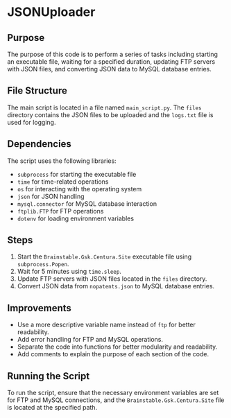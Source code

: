 # JSONUploader

## Purpose
The purpose of this code is to perform a series of tasks including starting an executable file, waiting for a specified duration, updating FTP servers with JSON files, and converting JSON data to MySQL database entries.

## File Structure
The main script is located in a file named `main_script.py`. The `files` directory contains the JSON files to be uploaded and the `logs.txt` file is used for logging.

## Dependencies
The script uses the following libraries:
- `subprocess` for starting the executable file
- `time` for time-related operations
- `os` for interacting with the operating system
- `json` for JSON handling
- `mysql.connector` for MySQL database interaction
- `ftplib.FTP` for FTP operations
- `dotenv` for loading environment variables

## Steps
1. Start the `Brainstable.Gsk.Centura.Site` executable file using `subprocess.Popen`.
2. Wait for 5 minutes using `time.sleep`.
3. Update FTP servers with JSON files located in the `files` directory.
4. Convert JSON data from `nopatents.json` to MySQL database entries.

## Improvements
- Use a more descriptive variable name instead of `ftp` for better readability.
- Add error handling for FTP and MySQL operations.
- Separate the code into functions for better modularity and readability.
- Add comments to explain the purpose of each section of the code.

## Running the Script
To run the script, ensure that the necessary environment variables are set for FTP and MySQL connections, and the `Brainstable.Gsk.Centura.Site` file is located at the specified path.